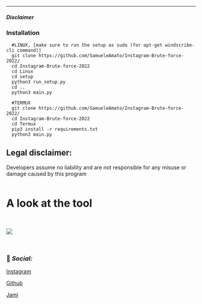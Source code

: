 <p align="center">
  <img src="https://i.ibb.co/jMyQdG4/logo.png" alt=""/>
</p>

<p align="center">
  <img src="https://img.shields.io/badge/Version-0.2.0-green" alt=""/>
  <img src="https://img.shields.io/badge/Written in-python-blue" alt=""/>
  <img src="https://img.shields.io/badge/Author-SamueleAmato-937DC2" alt=""/>

</p>

----
<div style="font-style: italic; align: center;" markdown="1">

#### Disclaimer

</div>

### Installation
      #LINUX, [make sure to run the setup as sudo (for apt-get windscribe-cli command)]
      git clone https://github.com/SamueleAmato/Instagram-Brute-force-2022/
      cd Instagram-Brute-force-2022
      cd Linux
      cd setup
      python3 run_setup.py
      cd ..
      python3 main.py
      
      #TERMUX
      git clone https://github.com/SamueleAmato/Instagram-Brute-force-2022/
      cd Instagram-Brute-force-2022
      cd Termux
      pip3 install -r requirements.txt
      python3 main.py
      
      
      

## Legal disclaimer:

Developers assume no liability and are not responsible for any misuse or damage caused by this program



![]()


# A look at the tool

<br>


![](https://i.ibb.co/tPVVVx1/ksnip-20220705-231621.png)

<br>












### 📱 _Social:_


[Instagram](https://instagram.com/katz.py/)<br />



[Github](https://github.com/redKatz/)<br />



[Jami](https://i.ibb.co/cXRSMQR/Screenshot-2022-06-15-16-11-19.png)



### ⠀



